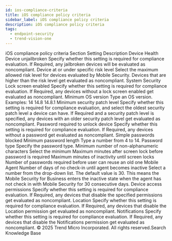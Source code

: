 ```yaml
---
id: ios-compliance-criteria
title: iOS compliance policy criteria
sidebar_label: iOS compliance policy criteria
description: iOS compliance policy criteria
tags:
  - endpoint-security
  - trend-vision-one
---
```


 iOS compliance policy criteria Section Setting Description Device Health Device unjailbroken Specify whether this setting is required for compliance evaluation. If Required, any jailbroken devices will be evaluated as noncompliant. Device at or under specific risk level Select the maximum allowed risk level for devices evaluated by Mobile Security. Devices that are higher than the risk level get evaluated as noncompliant. System Security Lock screen enabled Specify whether this setting is required for compliance evaluation. If Required, any devices without a lock screen enabled get evaluated as noncompliant. Minimum OS version Type an OS version. Examples: 14 14.8 14.8.1 Minimum security patch level Specify whether this setting is required for compliance evaluation, and select the oldest security patch level a device can have. If Required and a security patch level is specified, any devices with an older security patch level get evaluated as noncompliant. Password required to unlock device Specify whether this setting is required for compliance evaluation. If Required, any devices without a password get evaluated as noncompliant. Simple passwords blocked Minimum password length Type a number from 4 to 14. Password type Specify the password type. Minimum number of non-alphanumeric characters Select the minimum Maximum minutes after screen lock before password is required Maximum minutes of inactivity until screen locks Number of passwords required before user can reuse an old one Mobile Agent Number of days of no check-in until agent becomes inactive Select a number from the drop-down list. The default value is 30. This means the Mobile Security for Business enters the inactive state when the agent has not check in with Mobile Security for 30 consecutive days. Device access permissions Specify whether this setting is required for compliance evaluation. If Required, any devices that disable the specified permissions get evaluated as noncompliant. Location Specify whether this setting is required for compliance evaluation. If Required, any devices that disable the Location permission get evaluated as noncompliant. Notifications Specify whether this setting is required for compliance evaluation. If Required, any devices that disable the Notifications permission get evaluated as noncompliant. © 2025 Trend Micro Incorporated. All rights reserved.Search Knowledge Base